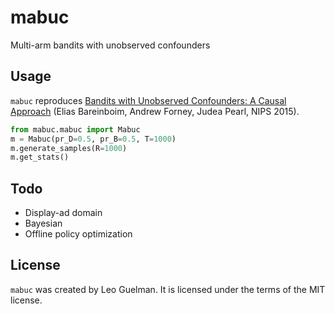 # mabuc

Multi-arm bandits with unobserved confounders

## Usage

`mabuc` reproduces [Bandits with Unobserved Confounders: A Causal Approach](https://proceedings.neurips.cc/paper/2015/hash/795c7a7a5ec6b460ec00c5841019b9e9-Abstract.html) (Elias Bareinboim, Andrew Forney, Judea Pearl, NIPS 2015).

```python
from mabuc.mabuc import Mabuc
m = Mabuc(pr_D=0.5, pr_B=0.5, T=1000)
m.generate_samples(R=1000)
m.get_stats()
```


## Todo

* Display-ad domain 
* Bayesian 
* Offline policy optimization 

## License

`mabuc` was created by Leo Guelman. It is licensed under the terms of the MIT license.

